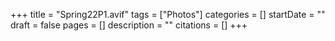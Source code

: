 +++
title = "Spring22P1.avif"
tags = ["Photos"]
categories = []
startDate = ""
draft = false
pages = []
description = ""
citations = []
+++
